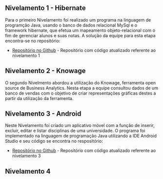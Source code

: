 ## Nivelamento 1 - Hibernate
  Para o primeiro Nivelamento foi realizado um programa na linguagem de programção Java, usando o banco de dados relacional MySql e o framework hibernate, que efetua um mapeamento objeto-relacional com o fim de gerenciar alunos e suas notas. A solução da equipe para esta etapa encontra-se no repositório:
* [Repositório no Github](https://github.com/isabelatta/nivelamento_1_tebd) - Repositório com código atualizado referente ao nivelamento 1 

## Nivelamento 2 - Knowage
  O segundo Nivelmento abordou a utilização do Knowage, ferramenta open source de Business Analytics. Nesta etapa a equipe consultou dados de um banco de vendas com o objetivo de criar representações gráficas destes a partir da utilização da ferramenta.
  
## Nivelamento 3 - Android
  Neste Nivelamento foi criado um aplicativo móvel com a função de inserir, excluir, editar e listar disciplinas de uma universidade. O programa foi implementado na linguagem de programação Java utilizando a IDE Android Studio e seu código se encontra no respositório:
* [Repositório no Github](https://github.com/isabelatta/nivelamento_3_tebd) - Repositório com código atualizado referente ao nivelamento 3

## Nivelamento 4
